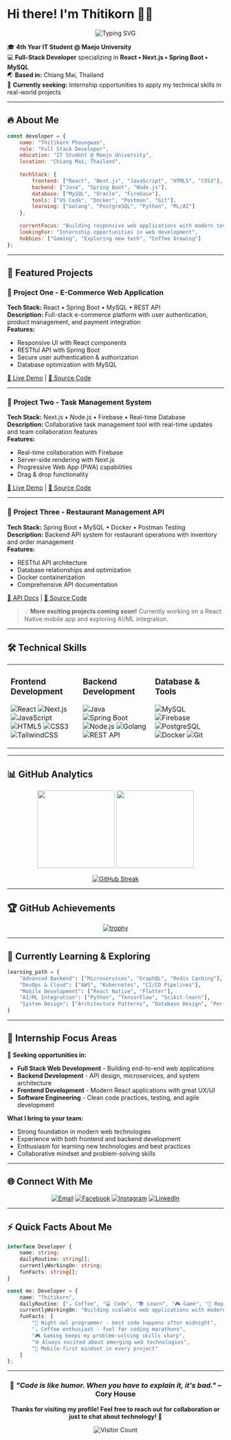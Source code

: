 # Hi there! I'm Thitikorn 👨‍💻

<div align="center">

![Typing SVG](https://readme-typing-svg.herokuapp.com?font=Fira+Code&size=24&duration=3000&pause=1000&color=00D9FF&center=true&vCenter=true&width=600&lines=Full+Stack+Web+Developer;4th+Year+IT+Student;Building+Scalable+Web+Solutions;Always+Learning+New+Technologies)

</div>

🎓 **4th Year IT Student @ Maejo University**  
💻 **Full-Stack Developer** specializing in **React • Next.js • Spring Boot • MySQL**  
🌏 **Based in:** Chiang Mai, Thailand  
🚀 **Currently seeking:** Internship opportunities to apply my technical skills in real-world projects

---

## 🔥 About Me

```javascript
const developer = {
    name: "Thitikorn Phoungwan",
    role: "Full Stack Developer",
    education: "IT Student @ Maejo University",
    location: "Chiang Mai, Thailand",
    
    techStack: {
        frontend: ["React", "Next.js", "JavaScript", "HTML5", "CSS3"],
        backend: ["Java", "Spring Boot", "Node.js"],
        database: ["MySQL", "Oracle", "Firebase"],
        tools: ["VS Code", "Docker", "Postman", "Git"],
        learning: ["Golang", "PostgreSQL", "Python", "ML/AI"]
    },
    
    currentFocus: "Building responsive web applications with modern technologies",
    lookingFor: "Internship opportunities in web development",
    hobbies: ["Gaming", "Exploring new tech", "Coffee brewing"]
};
```

---

## 🚀 Featured Projects

### 🌟 **Project One** - E-Commerce Web Application
**Tech Stack:** React • Spring Boot • MySQL • REST API  
**Description:** Full-stack e-commerce platform with user authentication, product management, and payment integration  
**Features:** 
- Responsive UI with React components
- RESTful API with Spring Boot
- Secure user authentication & authorization
- Database optimization with MySQL

[🔗 Live Demo](#) | [📁 Source Code](#)

---

### 🌟 **Project Two** - Task Management System  
**Tech Stack:** Next.js • Node.js • Firebase • Real-time Database  
**Description:** Collaborative task management tool with real-time updates and team collaboration features  
**Features:**
- Real-time collaboration with Firebase
- Server-side rendering with Next.js
- Progressive Web App (PWA) capabilities
- Drag & drop functionality

[🔗 Live Demo](#) | [📁 Source Code](#)

---

### 🌟 **Project Three** - Restaurant Management API
**Tech Stack:** Spring Boot • MySQL • Docker • Postman Testing  
**Description:** Backend API system for restaurant operations with inventory and order management  
**Features:**
- RESTful API architecture
- Database relationships and optimization
- Docker containerization
- Comprehensive API documentation

[🔗 API Docs](#) | [📁 Source Code](#)

> 💡 **More exciting projects coming soon!** Currently working on a React Native mobile app and exploring AI/ML integration.

---

## 🛠 Technical Skills

<table>
<tr>
<td valign="top" width="33%">

### Frontend Development
![React](https://img.shields.io/badge/React-20232A?style=for-the-badge&logo=react&logoColor=61DAFB)
![Next.js](https://img.shields.io/badge/Next.js-000000?style=for-the-badge&logo=nextdotjs&logoColor=white)
![JavaScript](https://img.shields.io/badge/JavaScript-F7DF1E?style=for-the-badge&logo=javascript&logoColor=black)
![HTML5](https://img.shields.io/badge/HTML5-E34F26?style=for-the-badge&logo=html5&logoColor=white)
![CSS3](https://img.shields.io/badge/CSS3-1572B6?style=for-the-badge&logo=css3&logoColor=white)
![TailwindCSS](https://img.shields.io/badge/Tailwind_CSS-38B2AC?style=for-the-badge&logo=tailwind-css&logoColor=white)

</td>
<td valign="top" width="33%">

### Backend Development
![Java](https://img.shields.io/badge/Java-ED8B00?style=for-the-badge&logo=java&logoColor=white)
![Spring Boot](https://img.shields.io/badge/Spring%20Boot-6DB33F?style=for-the-badge&logo=springboot&logoColor=white)
![Node.js](https://img.shields.io/badge/Node.js-339933?style=for-the-badge&logo=node.js&logoColor=white)
![Golang](https://img.shields.io/badge/Go-00ADD8?style=for-the-badge&logo=go&logoColor=white)
![REST API](https://img.shields.io/badge/REST-FF6C37?style=for-the-badge&logo=postman&logoColor=white)

</td>
<td valign="top" width="33%">

### Database & Tools
![MySQL](https://img.shields.io/badge/MySQL-005C84?style=for-the-badge&logo=mysql&logoColor=white)
![Firebase](https://img.shields.io/badge/Firebase-FFCA28?style=for-the-badge&logo=firebase&logoColor=black)
![PostgreSQL](https://img.shields.io/badge/PostgreSQL-336791?style=for-the-badge&logo=postgresql&logoColor=white)
![Docker](https://img.shields.io/badge/Docker-2496ED?style=for-the-badge&logo=docker&logoColor=white)
![Git](https://img.shields.io/badge/Git-F05032?style=for-the-badge&logo=git&logoColor=white)

</td>
</tr>
</table>

---

## 📊 GitHub Analytics

<div align="center">

<img height="180em" src="https://github-readme-stats.vercel.app/api?username=yudoza032&show_icons=true&theme=tokyonight&include_all_commits=true&count_private=true"/>
<img height="180em" src="https://github-readme-stats.vercel.app/api/top-langs/?username=yudoza032&layout=compact&langs_count=8&theme=tokyonight"/>

</div>

<div align="center">

[![GitHub Streak](https://streak-stats.demolab.com/?user=yudoza032&theme=tokyonight)](https://git.io/streak-stats)

</div>

---

## 🏆 GitHub Achievements

<div align="center">

[![trophy](https://github-profile-trophy.vercel.app/?username=yudoza032&theme=tokyonight&column=4&margin-w=15&margin-h=15)](https://github.com/ryo-ma/github-profile-trophy)

</div>

---

## 🌱 Currently Learning & Exploring

```python
learning_path = {
    "Advanced Backend": ["Microservices", "GraphQL", "Redis Caching"],
    "DevOps & Cloud": ["AWS", "Kubernetes", "CI/CD Pipelines"],
    "Mobile Development": ["React Native", "Flutter"],
    "AI/ML Integration": ["Python", "TensorFlow", "Scikit-learn"],
    "System Design": ["Architecture Patterns", "Database Design", "Performance Optimization"]
}
```

---

## 💼 Internship Focus Areas

🎯 **Seeking opportunities in:**
- **Full Stack Web Development** - Building end-to-end web applications
- **Backend Development** - API design, microservices, and system architecture
- **Frontend Development** - Modern React applications with great UX/UI
- **Software Engineering** - Clean code practices, testing, and agile development

**What I bring to your team:**
- Strong foundation in modern web technologies
- Experience with both frontend and backend development
- Enthusiasm for learning new technologies and best practices
- Collaborative mindset and problem-solving skills

---

## 🌐 Connect With Me

<div align="center">

[![Email](https://img.shields.io/badge/Email-D14836?style=for-the-badge&logo=gmail&logoColor=white)](mailto:yudoza032@gmail.com)
[![Facebook](https://img.shields.io/badge/Facebook-1877F2?style=for-the-badge&logo=facebook&logoColor=white)](https://www.facebook.com/thitikorn.phoungwan)
[![Instagram](https://img.shields.io/badge/Instagram-E4405F?style=for-the-badge&logo=instagram&logoColor=white)](https://www.instagram.com/udo_nadoodz)
[![LinkedIn](https://img.shields.io/badge/LinkedIn-0077B5?style=for-the-badge&logo=linkedin&logoColor=white)](#)

</div>

---

## ⚡ Quick Facts About Me

```typescript
interface Developer {
    name: string;
    dailyRoutine: string[];
    currentlyWorkingOn: string;
    funFacts: string[];
}

const me: Developer = {
    name: "Thitikorn",
    dailyRoutine: ["☕ Coffee", "💻 Code", "📚 Learn", "🎮 Game", "🔄 Repeat"],
    currentlyWorkingOn: "Building scalable web applications with modern tech stack",
    funFacts: [
        "🌃 Night owl programmer - best code happens after midnight",
        "☕ Coffee enthusiast - fuel for coding marathons",
        "🎮 Gaming keeps my problem-solving skills sharp",
        "🌐 Always excited about emerging web technologies",
        "📱 Mobile-first mindset in every project"
    ]
};
```

---

<div align="center">

### 💭 *"Code is like humor. When you have to explain it, it's bad."* – Cory House

**Thanks for visiting my profile! Feel free to reach out for collaboration or just to chat about technology! 🚀**

![Visitor Count](https://profile-counter.glitch.me/yudoza032/count.svg)

</div>

